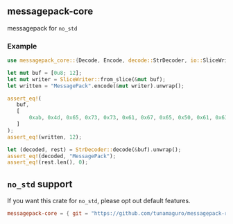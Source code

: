 ## messagepack-core

messagepack for `no_std`


### Example

 ```rust
use messagepack_core::{Decode, Encode, decode::StrDecoder, io::SliceWriter};

let mut buf = [0u8; 12];
let mut writer = SliceWriter::from_slice(&mut buf);
let written = "MessagePack".encode(&mut writer).unwrap();

assert_eq!(
    buf,
    [
        0xab, 0x4d, 0x65, 0x73, 0x73, 0x61, 0x67, 0x65, 0x50, 0x61, 0x63, 0x6b
    ]
);
assert_eq!(written, 12);

let (decoded, rest) = StrDecoder::decode(&buf).unwrap();
assert_eq!(decoded, "MessagePack");
assert_eq!(rest.len(), 0);
  ```

## `no_std` support

If you want this crate for `no_std`, please opt out default features.

```toml
messagepack-core = { git = "https://github.com/tunamaguro/messagepack-rs.git", default-features = false }
```